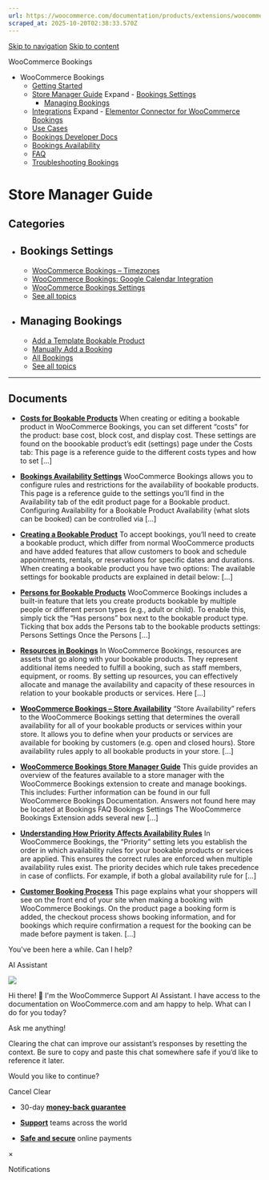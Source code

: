 ```yaml
---
url: https://woocommerce.com/documentation/products/extensions/woocommerce-bookings/store-manager-guide-woocommerce-bookings
scraped_at: 2025-10-20T02:38:33.570Z
---
```


[Skip to navigation](https://woocommerce.com/documentation/products/extensions/woocommerce-bookings/store-manager-guide-woocommerce-bookings/#main-navigation) [Skip to content](https://woocommerce.com/documentation/products/extensions/woocommerce-bookings/store-manager-guide-woocommerce-bookings/#page)

WooCommerce Bookings

- WooCommerce Bookings
  - [Getting Started](https://woocommerce.com/document/introduction-to-woocommerce-bookings/ "Getting Started")
  - [Store Manager Guide](https://woocommerce.com/document/introduction-to-woocommerce-bookings/woocommerce-bookings-store-manager-guide/ "Store Manager Guide") Expand    - [Bookings Settings](https://woocommerce.com/documentation/products/extensions/woocommerce-bookings/store-manager-guide-woocommerce-bookings/bookings-settings/ "Bookings Settings")
    - [Managing Bookings](https://woocommerce.com/document/introduction-to-woocommerce-bookings/managing-woocommerce-bookings/ "Managing Bookings")
  - [Integrations](https://woocommerce.com/documentation/products/extensions/woocommerce-bookings/integrations-woocommerce-bookings/ "Integrations") Expand    - [Elementor Connector for WooCommerce Bookings](https://woocommerce.com/documentation/products/extensions/woocommerce-bookings/integrations-woocommerce-bookings/elementor-connector-for-woocommerce-bookings/ "Elementor Connector for WooCommerce Bookings")
  - [Use Cases](https://woocommerce.com/document/introduction-to-woocommerce-bookings/woocommerce-bookings-use-cases/ "Use Cases")
  - [Bookings Developer Docs](https://woocommerce.com/documentation/products/extensions/woocommerce-bookings/developer-docs-bookings/ "Bookings Developer Docs")
  - [Bookings Availability](https://woocommerce.com/documentation/products/extensions/woocommerce-bookings/woocommerce-bookings-availability/ "WooCommerce Bookings Availability is a paid add-on for the WooCommerce Bookings extension that helps you sell more bookings by presenting a calendar or schedule of available slots in a page or post.")
  - [FAQ](https://woocommerce.com/document/introduction-to-woocommerce-bookings/bookings-faq/ "FAQ")
  - [Troubleshooting Bookings](https://woocommerce.com/documentation/products/extensions/woocommerce-bookings/troubleshooting-bookings/ "Troubleshooting Bookings")

# Store Manager Guide

## Categories

- ## Bookings Settings



  - [WooCommerce Bookings – Timezones](https://woocommerce.com/document/introduction-to-woocommerce-bookings/woocommerce-booking-settings/timezones/)
  - [WooCommerce Bookings: Google Calendar Integration](https://woocommerce.com/document/introduction-to-woocommerce-bookings/woocommerce-booking-settings/woocommerce-booking-google-calendar-integration/)
  - [WooCommerce Bookings Settings](https://woocommerce.com/document/introduction-to-woocommerce-bookings/woocommerce-booking-settings/)
  - [See all topics](https://woocommerce.com/documentation/products/extensions/woocommerce-bookings/store-manager-guide-woocommerce-bookings/bookings-settings/)
- ## Managing Bookings



  - [Add a Template Bookable Product](https://woocommerce.com/document/introduction-to-woocommerce-bookings/managing-woocommerce-bookings/add-booking-product/)
  - [Manually Add a Booking](https://woocommerce.com/document/introduction-to-woocommerce-bookings/managing-woocommerce-bookings/manually-add-a-booking/)
  - [All Bookings](https://woocommerce.com/document/introduction-to-woocommerce-bookings/managing-woocommerce-bookings/all-bookings/)
  - [See all topics](https://woocommerce.com/documentation/products/extensions/woocommerce-bookings/store-manager-guide-woocommerce-bookings/managing-bookings/)

* * *

## Documents

- [**Costs for Bookable Products**](https://woocommerce.com/document/introduction-to-woocommerce-bookings/woocommerce-bookings-store-manager-guide/creating-a-bookable-product/costs-for-bookable-products/)
When creating or editing a bookable product in WooCommerce Bookings, you can set different “costs” for the product: base cost, block cost, and display cost. These settings are found on the boookable product’s edit (settings) page under the Costs tab: This page is a reference guide to the different costs types and how to set \[…\]

- [**Bookings Availability Settings**](https://woocommerce.com/document/introduction-to-woocommerce-bookings/woocommerce-bookings-store-manager-guide/availability-settings/)
WooCommerce Bookings allows you to configure rules and restrictions for the availability of bookable products. This page is a reference guide to the settings you’ll find in the Availability tab of the edit product page for a Bookable product. Configuring Availability for a Bookable Product Availability (what slots can be booked) can be controlled via \[…\]

- [**Creating a Bookable Product**](https://woocommerce.com/document/introduction-to-woocommerce-bookings/woocommerce-bookings-store-manager-guide/creating-a-bookable-product/)
To accept bookings, you’ll need to create a bookable product, which differ from normal WooCommerce products and have added features that allow customers to book and schedule appointments, rentals, or reservations for specific dates and durations. When creating a bookable product you have two options: The available settings for bookable products are explained in detail below: \[…\]

- [**Persons for Bookable Products**](https://woocommerce.com/document/introduction-to-woocommerce-bookings/woocommerce-bookings-store-manager-guide/creating-a-bookable-product/persons-for-bookable-products/)
WooCommerce Bookings includes a built-in feature that lets you create products bookable by multiple people or different person types (e.g., adult or child). To enable this, simply tick the “Has persons” box next to the bookable product type. Ticking that box adds the Persons tab to the bookable products settings: Persons Settings Once the Persons \[…\]

- [**Resources in Bookings**](https://woocommerce.com/document/introduction-to-woocommerce-bookings/woocommerce-bookings-store-manager-guide/resources-in-bookings/)
In WooCommerce Bookings, resources are assets that go along with your bookable products. They represent additional items needed to fulfill a booking, such as staff members, equipment, or rooms. By setting up resources, you can effectively allocate and manage the availability and capacity of these resources in relation to your bookable products or services. Here \[…\]

- [**WooCommerce Bookings – Store Availability**](https://woocommerce.com/document/introduction-to-woocommerce-bookings/woocommerce-booking-settings/store-availability/)
“Store Availability” refers to the WooCommerce Bookings setting that determines the overall availability for all of your bookable products or services within your store. It allows you to define when your products or services are available for booking by customers (e.g. open and closed hours). Store availability rules apply to all bookable products in your store. \[…\]

- [**WooCommerce Bookings Store Manager Guide**](https://woocommerce.com/document/introduction-to-woocommerce-bookings/woocommerce-bookings-store-manager-guide/)
This guide provides an overview of the features available to a store manager with the WooCommerce Bookings extension to create and manage bookings. This includes: Further information can be found in our full WooCommerce Bookings Documentation. Answers not found here may be located at Bookings FAQ Bookings Settings The WooCommerce Bookings Extension adds several new \[…\]

- [**Understanding How Priority Affects Availability Rules**](https://woocommerce.com/document/introduction-to-woocommerce-bookings/woocommerce-bookings-store-manager-guide/availability-settings/understanding-how-priority-affects-availability-rules/)
In WooCommerce Bookings, the “Priority” setting lets you establish the order in which availability rules for your bookable products or services are applied. This ensures the correct rules are enforced when multiple availability rules exist. The priority decides which rule takes precedence in case of conflicts. For example, if both a global availability rule for \[…\]

- [**Customer Booking Process**](https://woocommerce.com/document/introduction-to-woocommerce-bookings/woocommerce-bookings-store-manager-guide/customer-booking-process/)
This page explains what your shoppers will see on the front end of your site when making a booking with WooCommerce Bookings. On the product page a booking form is added, the checkout process shows booking information, and for bookings which require confirmation a request for the booking can be made before payment is taken. \[…\]


You've been here a while. Can I help?

AI Assistant

![](https://woocommerce.com/wp-content/themes/woo/images/svg/support-chat-bot-avatar.svg)

Hi there! 👋 I'm the WooCommerce Support AI Assistant. I have access to the documentation on WooCommerce.com and am happy to help. What can I do for you today?

Ask me anything!

Clearing the chat can improve our assistant’s responses by resetting the context. Be sure to copy and paste this chat somewhere safe if you’d like to reference it later.

Would you like to continue?

Cancel
Clear

- 30-day **[money-back guarantee](https://woocommerce.com/refund-policy/)**

- **[Support](https://woocommerce.com/docs/)**
teams across the world

- **[Safe and secure](https://woocommerce.com/products/woopayments/)**
online payments

×

Notifications